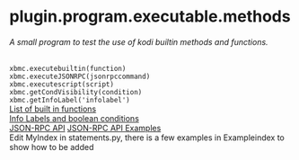 # plugin.program.executable.methods

###### A small program to test the use of kodi builtin methods and functions.

`xbmc.executebuiltin(function)`\
`xbmc.executeJSONRPC(jsonrpccommand)`\
`xbmc.executescript(script)`\
`xbmc.getCondVisibility(condition)`\
`xbmc.getInfoLabel('infolabel')`
\
[List of built in functions](https://codedocs.xyz/AlwinEsch/kodi/page__list_of_built_in_functions.html)\
[Info Labels and boolean conditions](https://codedocs.xyz/AlwinEsch/kodi/modules__infolabels_boolean_conditions.html)\
[JSON-RPC API](https://kodi.wiki/view/JSON-RPC_API)
[JSON-RPC API Examples](https://kodi.wiki/view/JSON-RPC_API/Examples)
\
Edit MyIndex in statements.py, there is a few examples in Exampleindex to show how to be added 